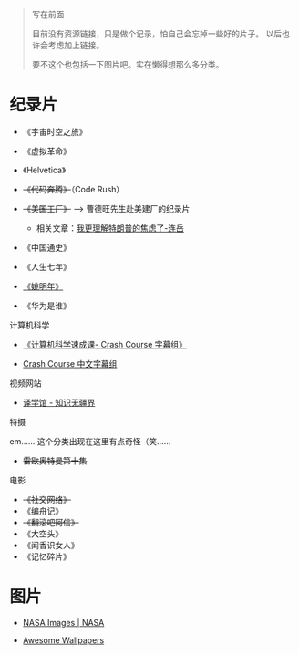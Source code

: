 > 写在前面
> 
> 目前没有资源链接，只是做个记录，怕自己会忘掉一些好的片子。
> 以后也许会考虑加上链接。
>
> 要不这个也包括一下图片吧。实在懒得想那么多分类。

# 纪录片

* 《宇宙时空之旅》
* 《虚拟革命》
* 《Helvetica》
* ~~《代码奔腾》~~（Code Rush）
* ~~《美国工厂》~~ --> 曹德旺先生赴美建厂的纪录片
    
    * 相关文章：[我更理解特朗普的焦虑了-连岳](https://mp.weixin.qq.com/s/C6Ecs1dwYxABUxPInaymSQ)

* 《中国通史》
* 《人生七年》
* [《姚明年》](https://www.bilibili.com/bangumi/play/ss33005/)
* 《华为是谁》

计算机科学

* [《计算机科学速成课- Crash Course 字幕组》](https://github.com/1c7/crash-course-computer-science-chinese)

* [Crash Course 中文字幕组](https://crashcourse.club/)

视频网站

* [译学馆 - 知识无疆界](https://www.yxgapp.com/)


特摄

em...... 这个分类出现在这里有点奇怪（笑……

* ~~雷欧奥特曼第十集~~

电影

* ~~《社交网络》~~
* 《编舟记》
* ~~《翻滚吧阿信》~~
* 《大空头》
* 《闻香识女人》
* 《记忆碎片》

# 图片

* [NASA Images | NASA](https://www.nasa.gov/multimedia/imagegallery/index.html)

* [Awesome Wallpapers](https://wallhaven.cc/)
